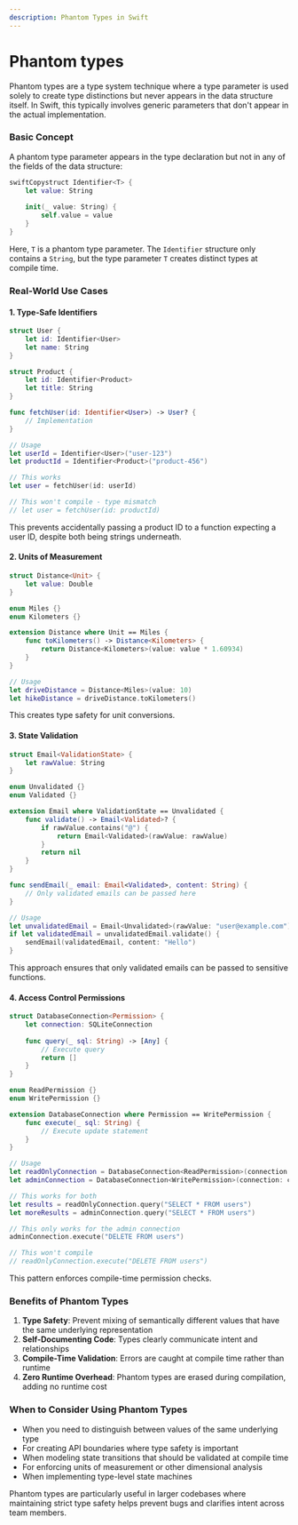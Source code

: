 ```yaml
---
description: Phantom Types in Swift
---
```


# Phantom types

Phantom types are a type system technique where a type parameter is used solely to create type distinctions but never appears in the data structure itself. In Swift, this typically involves generic parameters that don't appear in the actual implementation.

### Basic Concept

A phantom type parameter appears in the type declaration but not in any of the fields of the data structure:

```swift
swiftCopystruct Identifier<T> {
    let value: String
    
    init(_ value: String) {
        self.value = value
    }
}
```

Here, `T` is a phantom type parameter. The `Identifier` structure only contains a `String`, but the type parameter `T` creates distinct types at compile time.

### Real-World Use Cases

#### 1. Type-Safe Identifiers

```swift
struct User {
    let id: Identifier<User>
    let name: String
}

struct Product {
    let id: Identifier<Product>
    let title: String
}

func fetchUser(id: Identifier<User>) -> User? {
    // Implementation
}

// Usage
let userId = Identifier<User>("user-123")
let productId = Identifier<Product>("product-456")

// This works
let user = fetchUser(id: userId)

// This won't compile - type mismatch
// let user = fetchUser(id: productId)
```

This prevents accidentally passing a product ID to a function expecting a user ID, despite both being strings underneath.

#### 2. Units of Measurement

```swift
struct Distance<Unit> {
    let value: Double
}

enum Miles {}
enum Kilometers {}

extension Distance where Unit == Miles {
    func toKilometers() -> Distance<Kilometers> {
        return Distance<Kilometers>(value: value * 1.60934)
    }
}

// Usage
let driveDistance = Distance<Miles>(value: 10)
let hikeDistance = driveDistance.toKilometers()
```

This creates type safety for unit conversions.

#### 3. State Validation

```swift
struct Email<ValidationState> {
    let rawValue: String
}

enum Unvalidated {}
enum Validated {}

extension Email where ValidationState == Unvalidated {
    func validate() -> Email<Validated>? {
        if rawValue.contains("@") {
            return Email<Validated>(rawValue: rawValue)
        }
        return nil
    }
}

func sendEmail(_ email: Email<Validated>, content: String) {
    // Only validated emails can be passed here
}

// Usage
let unvalidatedEmail = Email<Unvalidated>(rawValue: "user@example.com")
if let validatedEmail = unvalidatedEmail.validate() {
    sendEmail(validatedEmail, content: "Hello")
}
```

This approach ensures that only validated emails can be passed to sensitive functions.

#### 4. Access Control Permissions

```swift
struct DatabaseConnection<Permission> {
    let connection: SQLiteConnection
    
    func query(_ sql: String) -> [Any] {
        // Execute query
        return []
    }
}

enum ReadPermission {}
enum WritePermission {}

extension DatabaseConnection where Permission == WritePermission {
    func execute(_ sql: String) {
        // Execute update statement
    }
}

// Usage
let readOnlyConnection = DatabaseConnection<ReadPermission>(connection: createConnection())
let adminConnection = DatabaseConnection<WritePermission>(connection: createConnection())

// This works for both
let results = readOnlyConnection.query("SELECT * FROM users")
let moreResults = adminConnection.query("SELECT * FROM users")

// This only works for the admin connection
adminConnection.execute("DELETE FROM users")

// This won't compile
// readOnlyConnection.execute("DELETE FROM users")
```

This pattern enforces compile-time permission checks.

### Benefits of Phantom Types

1. **Type Safety**: Prevent mixing of semantically different values that have the same underlying representation
2. **Self-Documenting Code**: Types clearly communicate intent and relationships
3. **Compile-Time Validation**: Errors are caught at compile time rather than runtime
4. **Zero Runtime Overhead**: Phantom types are erased during compilation, adding no runtime cost

### When to Consider Using Phantom Types

* When you need to distinguish between values of the same underlying type
* For creating API boundaries where type safety is important
* When modeling state transitions that should be validated at compile time
* For enforcing units of measurement or other dimensional analysis
* When implementing type-level state machines

Phantom types are particularly useful in larger codebases where maintaining strict type safety helps prevent bugs and clarifies intent across team members.
